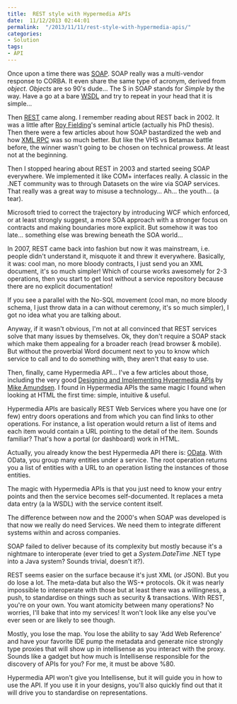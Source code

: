 ```yaml
---
title:  REST style with Hypermedia APIs
date:  11/12/2013 02:44:01
permalink:  "/2013/11/11/rest-style-with-hypermedia-apis/"
categories:
- Solution
tags:
- API
---
```

Once upon a time there was <a href="http://en.wikipedia.org/wiki/SOAP">SOAP</a>. SOAP really was a multi-vendor response to CORBA. It even share the same type of acronym, derived from <em>object</em>. <em>Objects </em>are so 90's dude… The S in SOAP stands for <em>Simple</em> by the way. Have a go at a bare <a href="http://en.wikipedia.org/wiki/Web_Services_Description_Language">WSDL</a> and try to repeat in your head that it is simple…

Then <a href="http://en.wikipedia.org/wiki/Representational_State_Transfer">REST</a> came along. I remember reading about REST back in 2002. It was a little after <a title="Roy Fielding" href="http://en.wikipedia.org/wiki/Roy_Fielding">Roy Fielding</a>'s seminal article (actually his PhD thesis). Then there were a few articles about how SOAP bastardized the web and how <a href="http://en.wikipedia.org/wiki/XML_RPC">XML RPC</a> was so much better. But like the VHS vs Betamax battle before, the winner wasn't going to be chosen on technical prowess. At least not at the beginning.

Then I stopped hearing about REST in 2003 and started seeing SOAP everywhere. We implemented it like COM+ interfaces really. A classic in the .NET community was to through Datasets on the wire via SOAP services. That really was a great way to misuse a technology… Ah… the youth… (a tear).

Microsoft tried to correct the trajectory by introducing WCF which enforced, or at least strongly suggest, a more SOA approach with a stronger focus on contracts and making boundaries more explicit. But somehow it was too late… something else was brewing beneath the SOA world…

In 2007, REST came back into fashion but now it was mainstream, i.e. people didn't understand it, misquote it and threw it everywhere. Basically, it was: cool man, no more bloody contracts, I just send you an XML document, it's so much simpler! Which of course works awesomely for 2-3 operations, then you start to get lost without a service repository because there are no explicit documentation!

If you see a parallel with the No-SQL movement (cool man, no more bloody schema, I just throw data in a can without ceremony, it's so much simpler), I got no idea what you are talking about.

Anyway, if it wasn't obvious, I'm not at all convinced that REST services solve that many issues by themselves. Ok, they don't require a SOAP stack which make them appealing for a broader reach (read browser &amp; mobile). But without the proverbial Word document next to you to know which service to call and to do something with, they aren't that easy to use.

Then, finally, came Hypermedia API… I've a few articles about those, including the very good <a href="http://www.infoq.com/articles/hypermedia-api-tutorial-part-one">Designing and Implementing Hypermedia APIs</a> by <a href="http://www.amundsen.com/">Mike Amundsen</a>. I found in Hypermedia APIs the same magic I found when looking at HTML the first time: simple, intuitive &amp; useful.

Hypermedia APIs are basically REST Web Services where you have one (or few) entry doors operations and from which you can find links to other operations. For instance, a list operation would return a list of items and each item would contain a URL pointing to the detail of the item. Sounds familiar? That's how a portal (or dashboard) work in HTML.

Actually, you already know the best Hypermedia API there is: <a href="http://www.odata.org/">OData</a>. With OData, you group many entities under a service. The root operation returns you a list of entities with a URL to an operation listing the instances of those entities.

The magic with Hypermedia APIs is that you just need to know your entry points and then the service becomes self-documented. It replaces a meta data entry (a la WSDL) with the service content itself.

The difference between now and the 2000's when SOAP was developed is that now we really do need Services. We need them to integrate different systems within and across companies.

SOAP failed to deliver because of its complexity but mostly because it's a nightmare to interoperate (ever tried to get a <em>System.DateTime</em> .NET type into a Java system? Sounds trivial, doesn't it?).

REST seems easier on the surface because it's just XML (or JSON). But you do lose a lot. The meta-data but also the WS-* protocols. Ok it was nearly impossible to interoperate with those but at least there was a willingness, a push, to standardise on things such as security &amp; transactions. With REST, you're on your own. You want atomicity between many operations? No worries, I'll bake that into my services! It won't look like any else you've ever seen or are likely to see though.

Mostly, you lose the map. You lose the ability to say 'Add Web Reference' and have your favorite IDE pump the metadata and generate nice strongly type proxies that will show up in intellisense as you interact with the proxy. Sounds like a gadget but how much is Intellisense responsible for the discovery of APIs for you? For me, it must be above %80.

Hypermedia API won't give you Intellisense, but it will guide you in how to use the API. If you use it in your designs, you'll also quickly find out that it will drive you to standardise on representations.